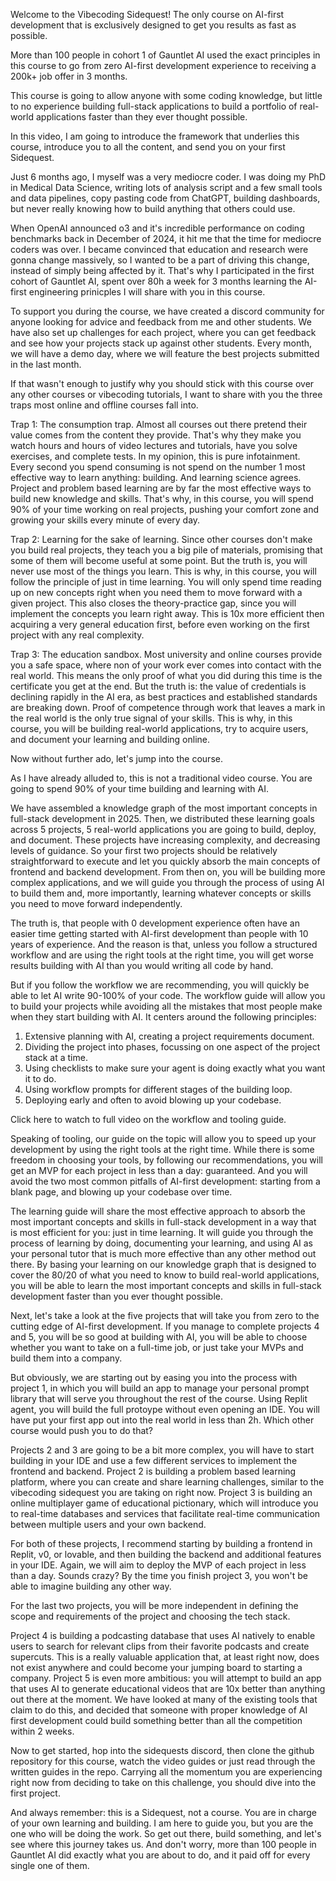 Welcome to the Vibecoding Sidequest!
The only course on AI-first development that is exclusively designed to get you results as fast as possible.

More than 100 people in cohort 1 of Gauntlet AI used the exact principles in this course to go from zero AI-first development experience to receiving a 200k+ job offer in 3 months.

This course is going to allow anyone with some coding knowledge, but little to no experience building full-stack applications to build a portfolio of real-world applications faster than they ever thought possible.

In this video, I am going to introduce the framework that underlies this course, introduce you to all the content, and send you on your first Sidequest.

Just 6 months ago, I myself was a very mediocre coder. I was doing my PhD in Medical Data Science, writing lots of analysis script and a few small tools and data pipelines, copy pasting code from ChatGPT, building dashboards, but never really knowing how to build anything that others could use. 

When OpenAI announced o3 and it's incredible performance on coding benchmarks back in December of 2024, it hit me that the time for mediocre coders was over. I became convinced that education and research were gonna change massively, so I wanted to be a part of driving this change, instead of simply being affected by it. That's why I participated in the first cohort of Gauntlet AI, spent over 80h a week for 3 months learning the AI-first engineering prinicples I will share with you in this course.

To support you during the course, we have created a discord community for anyone looking for advice and feedback from me and other students. We have also set up challenges for each project, where you can get feedback and see how your projects stack up against other students. Every month, we will have a demo day, where we will feature the best projects submitted in the last month.

If that wasn't enough to justify why you should stick with this course over any other courses or vibecoding tutorials, I want to share with you the three traps most online and offline courses fall into.

Trap 1: The consumption trap. Almost all courses out there pretend their value comes from the content they provide. That's why they make you watch hours and hours of video lectures and tutorials, have you solve exercises, and complete tests. In my opinion, this is pure infotainment. Every second you spend consuming is not spend on the number 1 most effective way to learn anything: building. And learning science agrees. Project and problem based learning are by far the most effective ways to build new knowledge and skills. That's why, in this course, you will spend 90% of your time working on real projects, pushing your comfort zone and growing your skills every minute of every day.

Trap 2: Learning for the sake of learning. Since other courses don't make you build real projects, they teach you a big pile of materials, promising that some of them will become useful at some point. But the truth is, you will never use most of the things you learn. This is why, in this course, you will follow the principle of just in time learning. You will only spend time reading up on new concepts right when you need them to move forward with a given project. This also closes the theory-practice gap, since you will implement the concepts you learn right away. This is 10x more efficient then acquiring a very general education first, before even working on the first project with any real complexity.

Trap 3: The education sandbox. Most university and online courses provide you a safe space, where non of your work ever comes into contact with the real world. This means the only proof of what you did during this time is the certificate you get at the end. But the truth is: the value of credentials is declining rapidly in the AI era, as best practices and established standards are breaking down. Proof of competence through work that leaves a mark in the real world is the only true signal of your skills. This is why, in this course, you will be building real-world applications, try to acquire users, and document your learning and building online.

Now without further ado, let's jump into the course.

As I have already alluded to, this is not a traditional video course. You are going to spend 90% of your time building and learning with AI.

We have assembled a knowledge graph of the most important concepts in full-stack development in 2025. Then, we distributed these learning goals across 5 projects, 5 real-world applications you are going to build, deploy, and document. These projects have increasing complexity, and decreasing levels of guidance. So your first two projects should be relatively straightforward to execute and let you quickly absorb the main concepts of frontend and backend development. From then on, you will be building more complex applications, and we will guide you through the process of using AI to build them and, more importantly, learning whatever concepts or skills you need to move forward independently.

The truth is, that people with 0 development experience often have an easier time getting started with AI-first development than people with 10 years of experience. And the reason is that, unless you follow a structured workflow and are using the right tools at the right time, you will get worse results building with AI than you would writing all code by hand.

But if you follow the workflow we are recommending, you will quickly be able to let AI write 90-100% of your code. The workflow guide will allow you to build your projects while avoiding all the mistakes that most people make when they start building with AI. It centers around the following principles:

1. Extensive planning with AI, creating a project requirements document.
2. Dividing the project into phases, focussing on one aspect of the project stack at a time.
3. Using checklists to make sure your agent is doing exactly what you want it to do.
4. Using workflow prompts for different stages of the building loop.
5. Deploying early and often to avoid blowing up your codebase.

Click here to watch to full video on the workflow and tooling guide.

Speaking of tooling, our guide on the topic will allow you to speed up your development by using the right tools at the right time. While there is some freedom in choosing your tools, by following our recommendations, you will get an MVP for each project in less than a day: guaranteed. And you will avoid the two most common pitfalls of AI-first development: starting from a blank page, and blowing up your codebase over time.

The learning guide will share the most effective approach to absorb the most important concepts and skills in full-stack development in a way that is most efficient for you: just in time learning. It will guide you through the process of learning by doing, documenting your learning, and using AI as your personal tutor that is much more effective than any other method out there. By basing your learning on our knowledge graph that is designed to cover the 80/20 of what you need to know to build real-world applications, you will be able to learn the most important concepts and skills in full-stack development faster than you ever thought possible.

Next, let's take a look at the five projects that will take you from zero to the cutting edge of AI-first development. If you manage to complete projects 4 and 5, you will be so good at building with AI, you will be able to choose whether you want to take on a full-time job, or just take your MVPs and build them into a company. 

But obviously, we are starting out by easing you into the process with project 1, in which you will build an app to manage your personal prompt library that will serve you throughout the rest of the course. Using Replit agent, you will build the full protoype without even opening an IDE. You will have put your first app out into the real world in less than 2h. Which other course would push you to do that?

Projects 2 and 3 are going to be a bit more complex, you will have to start building in your IDE and use a few different services to implement the frontend and backend. Project 2 is building a problem based learning platform, where you can create and share learning challenges, similar to the vibecoding sidequest you are taking on right now. Project 3 is building an online multiplayer game of educational pictionary, which will introduce you to real-time databases and services that facilitate real-time communication between multiple users and your own backend. 

For both of these projects, I recommend starting by building a frontend in Replit, v0, or lovable, and then building the backend and additional features in your IDE. Again, we will aim to deploy the MVP of each project in less than a day. Sounds crazy? By the time you finish project 3, you won't be able to imagine building any other way.

For the last two projects, you will be more independent in defining the scope and requirements of the project and choosing the tech stack.

Project 4 is building a podcasting database that uses AI natively to enable users to search for relevant clips from their favorite podcasts and create supercuts. This is a really valuable application that, at least right now, does not exist anywhere and could become your jumping board to starting a company. Project 5 is even more ambitious: you will attempt to build an app that uses AI to generate educational videos that are 10x better than anything out there at the moment. We have looked at many of the existing tools that claim to do this, and decided that someone with proper knowledge of AI first development could build something better than all the competition within 2 weeks.

Now to get started, hop into the sidequests discord, then clone the github repository for this course, watch the video guides or just read through the written guides in the repo. Carrying all the momentum you are experiencing right now from deciding to take on this challenge, you should dive into the first project.

And always remember: this is a Sidequest, not a course. You are in charge of your own learning and building. I am here to guide you, but you are the one who will be doing the work. So get out there, build something, and let's see where this journey takes us. And don't worry, more than 100 people in Gauntlet AI did exactly what you are about to do, and it paid off for every single one of them.